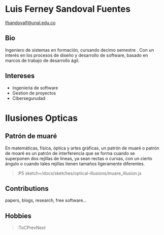 # Luis Ferney Sandoval Fuentes

lfsandovalf@unal.edu.co

## Bio
Ingeniero de sistemas en formación, cursando decimo semestre . Con un interés en los procesos de diseño y  desarrollo  de software, basado en  marcos de trabajo de desarrollo ágil.
## Intereses
- Ingenieria de software
- Gestion de proyectos
- Cibersegurudad

# Ilusiones Opticas
##  Patrón de muaré
En matemáticas, física, óptica y artes gráficas, un patrón de muaré o patrón de moaré​ es un patrón de interferencia que se forma cuando se superponen dos rejillas de líneas, ya sean rectas o curvas, con un cierto ángulo​ o cuando tales rejillas tienen tamaños ligeramente diferentes.

> :P5 sketch=/docs/sketches/optical-illusions/muare_illusion.js


## Contributions

papers, blogs, research, free software...

## Hobbies

> :ToCPrevNext